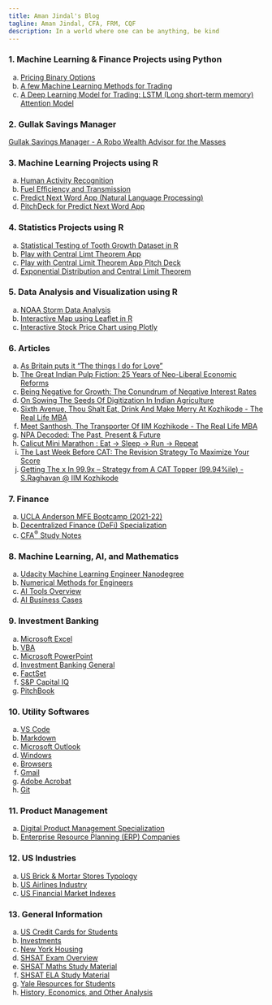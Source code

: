 ```yaml
---
title: Aman Jindal's Blog
tagline: Aman Jindal, CFA, FRM, CQF
description: In a world where one can be anything, be kind
---
```


### 1. Machine Learning & Finance Projects using Python

<ol type="a">
<li>
<a href= 'https://hbk91.github.io/ML_DS_Finance_Python/Pricing_Binary_Options/Pricing_Binary_Options.html' target='_blank'>
Pricing Binary Options</a>
</li>
<li>
<a href= 'https://hbk91.github.io/ML_DS_Finance_Python/ML_Methods_For_Trading/ML_Methods_For_Trading.html' target='_blank'>
A few Machine Learning Methods for Trading</a>
</li>  
<li>
<a href= 'https://hbk91.github.io/ML_DS_Finance_Python/LSTM_Attention_DeepLearning_Trading/LSTM_Attention_DeepLearning_Trading.html' target='_blank'>
A Deep Learning Model for Trading: LSTM (Long short-term memory) Attention Model</a>
</li>  
</ol>

### 2. Gullak Savings Manager
<a href= 'https://hbk91.github.io/DigitalProductManagement_Prof_AlexCowan_UVADarden/Gullak_Savings_Manager/Gullak_Savings_Manager_Product_Idea.html' target='_blank'>Gullak Savings Manager - A Robo Wealth Advisor for the Masses</a>

### 3. Machine Learning Projects using R

<ol type="a">
<li>
<a href= 'https://hbk91.github.io/JHU_Coursera_Course8_Project' target='_blank'>
Human Activity Recognition </a>
</li>
<li>
<a href= 'https://hbk91.github.io/JHU_Coursera_Course7_Project' target='_blank'>
Fuel Efficiency and Transmission </a>
</li>
<li>
<a href= 'https://hbk91.shinyapps.io/Predict_Next_Word/' target='_blank'>
Predict Next Word App (Natural Language Processing) </a>
</li>
<li>
<a href= 'https://rpubs.com/hbk91/Predict_Next_Word_PitchDeck' target='_blank'>
PitchDeck for Predict Next Word App </a>
</li>
</ol>

### 4. Statistics Projects using R

<ol type="a">
<li>
<a href= 'https://rpubs.com/hbk91/toothgrowth_analysis' target='_blank'>
Statistical Testing of Tooth Growth Dataset in R </a>
</li>
<li>
<a href= 'https://hbk91.shinyapps.io/Play_with_CLT' target='_blank'>
Play with Central Limt Theorem App </a>
</li>
<li>
<a href= 'https://hbk91.github.io/JHU_Coursera_Course9_Project/Play_with_CLT_PitchDeck.html' target='_blank'>
Play with Central Limit Theorem App Pitch Deck </a>
</li>
<li>
<a href= 'https://rpubs.com/hbk91/expdistribution_CLT' target='_blank'>
Exponential Distribution and Central Limit Theorem </a>
</li>
</ol>

### 5. Data Analysis and Visualization using R

<ol type="a">
<li>
<a href= 'https://rpubs.com/hbk91/NOAA_Storm_Data_Analysis' target='_blank'>
NOAA Storm Data Analysis </a>
</li>
<li>
<a href= 'https://hbk91.github.io/JHU_Coursera_Course9_Project/Using_Leaflet.html' target='_blank'>
Interactive Map using Leaflet in R </a>
</li>
<li>
<a href= 'https://hbk91.github.io/JHU_Coursera_Course9_Project/Plotly_Presentation.html' target='_blank'>
Interactive Stock Price Chart using Plotly </a>
</li>
</ol>

### 6. Articles

<ol type="a">
<li>
<a href= 'https://www.linkedin.com/pulse/britain-puts-things-i-do-love-aman-jindal/' target='_blank'>
As Britain puts it “The things I do for Love” </a>
</li>
<li>
<a href= 'https://www.linkedin.com/pulse/great-indian-pulp-fiction-25-years-neo-liberal-economic-aman-jindal/' target='_blank'>
The Great Indian Pulp Fiction: 25 Years of Neo-Liberal Economic Reforms
</a>
</li>
<li>
<a href= 'https://www.linkedin.com/pulse/being-negative-growth-conundrum-interest-rates-aman-jindal/' target='_blank'>
Being Negative for Growth: The Conundrum of Negative Interest Rates </a>
</li>
<li>
<a href= 'https://www.linkedin.com/pulse/sowing-seeds-digitization-indian-agriculture-aman-jindal/' target='_blank'>
On Sowing The Seeds Of Digitization In Indian Agriculture </a>
</li>
<li>
<a href= 'https://insideiim.com/sixth-avenue-thou-shalt-eat-drink-and-make-merry-at-kozhikode-the-real-life-mba' target='_blank'>
Sixth Avenue, Thou Shalt Eat, Drink And Make Merry At Kozhikode - The
Real Life MBA </a>
</li>
<li>
<a href= 'https://insideiim.com/meet-santhosh-the-transporter-of-iim-kozhikode-the-real-life-mba' target='_blank'>
Meet Santhosh, The Transporter Of IIM Kozhikode - The Real Life MBA </a>
</li>
<li>
<a href= 'https://insideiim.com/npa-decoded-the-past-present-future' target='_blank'>
NPA Decoded: The Past, Present & Future </a>
</li>
<li>
<a href= 'https://insideiim.com/calicut-mini-marathon-eat-sleep-run-repeat' target='_blank'>
Calicut Mini Marathon : Eat -> Sleep -> Run -> Repeat </a>
</li>
<li>
<a href= 'https://insideiim.com/the-last-week-before-cat-the-revision-strategy-to-maximize-your-score' target='_blank'>
The Last Week Before CAT: The Revision Strategy To Maximize Your Score
</a>
</li>
<li>
<a href= 'https://insideiim.com/getting-the-x-in-99-9x-strategy-for-next-three-months-from-a-cat-topper-99-94ile-s-raghavan-from-iim-kozhikode' target='_blank'>
Getting The x In 99.9x – Strategy from A CAT Topper (99.94%ile) -
S.Raghavan @ IIM Kozhikode </a>
</li>
</ol>

### 7. Finance

<ol type="a">
  
<li>
<a href= 'https://hbk91.github.io/UCLA_MFE_2021-22_BootCamp_Group23' target='_blank'>
UCLA Anderson MFE Bootcamp (2021-22) </a>
</li>
<li>
<a href= 'https://hbk91.github.io/2021StudyNotes/Coursera/DeFi_Specialization.html' target='_blank'>
Decentralized Finance (DeFi) Specialization</a>
</li>
<li>
<a href= 'https://hbk91.github.io/2021StudyNotes/StudyCFA.html' target='_blank'>
CFA<sup>&reg;</sup> Study Notes</a>
</li>
</ol>

### 8. Machine Learning, AI, and Mathematics

<ol type="a">
<li>
<a href= 'https://hbk91.github.io/2021StudyNotes/Udacity_MLEngineer.html' target='_blank'>
Udacity Machine Learning Engineer Nanodegree</a>
</li>
<li>
<a href= 'https://hbk91.github.io/2021StudyNotes/Coursera/NumericalMethods_HKUST.html' target='_blank'>
Numerical Methods for Engineers</a>
</li>
<li>
<a href= 'https://hbk91.github.io/2021StudyNotes/AI_Tools.html' target='_blank'>
AI Tools Overview </a>
</li>
<li>
<a href= 'https://hbk91.github.io/2021StudyNotes/AI_Business_Cases.html' target='_blank'>
AI Business Cases </a>
</li>
</ol>

### 9. Investment Banking

<ol type="a">
<li>
<a href= 'https://hbk91.github.io/2021StudyNotes/Microsoft_Excel.html' target='_blank'>
Microsoft Excel</a>  
</li>
<li>
<a href= 'https://hbk91.github.io/2021StudyNotes/VBA.html' target='_blank'>
VBA</a>  
</li>
<li>
<a href= 'https://hbk91.github.io/2021StudyNotes/Microsoft_PPT.html' target='_blank'>
Microsoft PowerPoint</a>  
</li>
<li>
<a href= 'https://hbk91.github.io/2021StudyNotes/IB_General.html' target='_blank'>
Investment Banking General</a>  
</li>
<li>
<a href= 'https://hbk91.github.io/2021StudyNotes/FactSet.html' target='_blank'>
FactSet</a>  
</li>
<li>
<a href= 'https://hbk91.github.io/2021StudyNotes/SP_CapitalIQ.html' target='_blank'>
S&P Capital IQ</a>  
</li>
<li>
<a href= 'https://hbk91.github.io/2021StudyNotes/PitchBook.html' target='_blank'>
PitchBook</a>  
</li>
</ol>

### 10. Utility Softwares

<ol type="a">
<li>
<a href= 'https://hbk91.github.io/2021StudyNotes/VSCode.html' target='_blank'>
VS Code </a>
</li>
<li>
<a href= 'https://hbk91.github.io/2021StudyNotes/Markdown.html' target='_blank'>
Markdown </a>
</li>
<li>
<a href= 'https://hbk91.github.io/2021StudyNotes/Outlook.html' target='_blank'>
Microsoft Outlook </a>
</li>
<li>
<a href= 'https://hbk91.github.io/2021StudyNotes/Windows.html' target='_blank'>
Windows </a>
</li>
<li>
<a href= 'https://hbk91.github.io/2021StudyNotes/Browsers.html' target='_blank'>
Browsers </a>
</li>
<li>
<a href= 'https://hbk91.github.io/2021StudyNotes/GMAIL.html' target='_blank'>
Gmail </a>
</li>
<li>
<a href= 'https://hbk91.github.io/2021StudyNotes/Adobe_Acrobat.html' target='_blank'>
Adobe Acrobat </a>
</li>
<li>
<a href= 'https://hbk91.github.io/2021StudyNotes/Git.html' target='_blank'>
Git </a>
</li>
</ol>

### 11. Product Management

<ol type="a">
<li>
<a href= 'https://hbk91.github.io/DigitalProductManagement_Prof_AlexCowan_UVADarden/' target='_blank'>
Digital Product Management Specialization</a>
</li>
<li>
<a href= 'https://hbk91.github.io/2021StudyNotes/ERP_Companies.html' target='_blank'>
Enterprise Resource Planning (ERP) Companies</a>
</li>
</ol>

### 12. US Industries

<ol type="a">
<li>
<a href= 'https://hbk91.github.io/2021StudyNotes/US_Offline_Stores.html' target='_blank'>
US Brick & Mortar Stores Typology </a>
</li>
<li>
<a href= 'https://hbk91.github.io/2021StudyNotes/US_Airlines.html' target='_blank'>
US Airlines Industry </a>
</li>
<li>
<a href= 'https://hbk91.github.io/2021StudyNotes/US_Fin_Indexes.html' target='_blank'>
US Financial Market Indexes </a>
</li>
</ol>

### 13. General Information

<ol type="a">
<li>
<a href= 'https://hbk91.github.io/2021StudyNotes/StudentCC.html' target='_blank'>
US Credit Cards for Students </a>
</li>
<li>
<a href= 'https://hbk91.github.io/2021StudyNotes/Investments.html' target='_blank'>
Investments </a>
</li>
<li>
<a href= 'https://hbk91.github.io/2021StudyNotes/NYCHousing.html' target='_blank'>
New York Housing </a>
</li>
<li>
<a href= 'https://hbk91.github.io/2021StudyNotes/SHSAT.html' target='_blank'>
SHSAT Exam Overview </a>
</li>
<li>
<a href= 'https://hbk91.github.io/2021StudyNotes/SHSAT_Maths.html' target='_blank'>
SHSAT Maths Study Material </a>
</li>
<li>
<a href= 'https://hbk91.github.io/2021StudyNotes/SHSAT_ELA.html' target='_blank'>
SHSAT ELA Study Material </a>
</li>
<li>
<a href= 'https://hbk91.github.io/2021StudyNotes/YaleResources.html' target='_blank'>
Yale Resources for Students </a>
</li>
<li>
<a href= 'https://hbk91.github.io/2021StudyNotes/History_Economics.html' target='_blank'>
History, Economics, and Other Analysis </a>
</li>
</ol>


